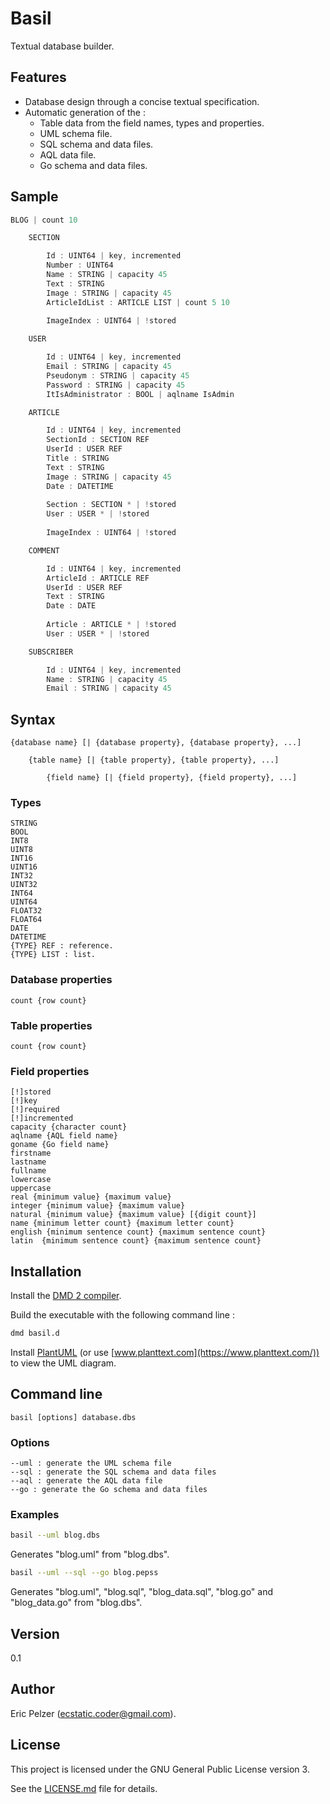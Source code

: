 # Basil

Textual database builder.

## Features

* Database design through a concise textual specification.
* Automatic generation of the :
  * Table data from the field names, types and properties.
  * UML schema file.
  * SQL schema and data files.
  * AQL data file.
  * Go schema and data files.

## Sample

```cpp
BLOG | count 10

    SECTION

        Id : UINT64 | key, incremented
        Number : UINT64
        Name : STRING | capacity 45
        Text : STRING
        Image : STRING | capacity 45
        ArticleIdList : ARTICLE LIST | count 5 10
        
        ImageIndex : UINT64 | !stored

    USER

        Id : UINT64 | key, incremented
        Email : STRING | capacity 45
        Pseudonym : STRING | capacity 45
        Password : STRING | capacity 45
        ItIsAdministrator : BOOL | aqlname IsAdmin

    ARTICLE

        Id : UINT64 | key, incremented
        SectionId : SECTION REF
        UserId : USER REF
        Title : STRING
        Text : STRING
        Image : STRING | capacity 45
        Date : DATETIME
        
        Section : SECTION * | !stored
        User : USER * | !stored
        
        ImageIndex : UINT64 | !stored

    COMMENT

        Id : UINT64 | key, incremented
        ArticleId : ARTICLE REF
        UserId : USER REF
        Text : STRING
        Date : DATE
        
        Article : ARTICLE * | !stored
        User : USER * | !stored

    SUBSCRIBER

        Id : UINT64 | key, incremented
        Name : STRING | capacity 45
        Email : STRING | capacity 45
```

## Syntax

```
{database name} [| {database property}, {database property}, ...]

    {table name} [| {table property}, {table property}, ...]
    
        {field name} [| {field property}, {field property}, ...]
```

### Types

```
STRING
BOOL
INT8
UINT8
INT16
UINT16
INT32
UINT32
INT64
UINT64
FLOAT32
FLOAT64
DATE
DATETIME
{TYPE} REF : reference.
{TYPE} LIST : list.
```

### Database properties

```
count {row count}
```

### Table properties

```
count {row count}
```

### Field properties

```
[!]stored
[!]key
[!]required
[!]incremented
capacity {character count}
aqlname {AQL field name}
goname {Go field name}
firstname
lastname
fullname
lowercase
uppercase
real {minimum value} {maximum value}
integer {minimum value} {maximum value}
natural {minimum value} {maximum value} [{digit count}]
name {minimum letter count} {maximum letter count}
english {minimum sentence count} {maximum sentence count}
latin  {minimum sentence count} {maximum sentence count}
```

## Installation

Install the [DMD 2 compiler](https://dlang.org/download.html).

Build the executable with the following command line :

```bash
dmd basil.d
```

Install [PlantUML](http://plantuml.com/download) (or use [www.planttext.com](https://www.planttext.com/)) to view the UML diagram.

## Command line

``` 
basil [options] database.dbs
``` 

### Options

``` 
--uml : generate the UML schema file
--sql : generate the SQL schema and data files
--aql : generate the AQL data file
--go : generate the Go schema and data files
``` 

### Examples

```bash
basil --uml blog.dbs
```

Generates "blog.uml" from "blog.dbs".

```bash
basil --uml --sql --go blog.pepss 
```

Generates "blog.uml", "blog.sql", "blog_data.sql", "blog.go" and "blog_data.go" from "blog.dbs".

## Version

0.1

## Author

Eric Pelzer (ecstatic.coder@gmail.com).

## License

This project is licensed under the GNU General Public License version 3.

See the [LICENSE.md](LICENSE.md) file for details.
